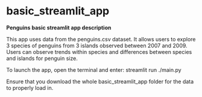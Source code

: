# basic_streamlit_app

**Penguins basic streamlit app description**


This app uses data from the penguins.csv dataset. It allows users to explore 3 species of penguins from 3 islands observed between 2007 and 2009. Users can observe trends within species and differences between species and islands for penguin size. 

To launch the app, open the terminal and enter: streamlit run ./main.py

Ensure that you download the whole basic_streamlit_app folder for the data to properly load in.